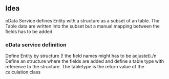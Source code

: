## Idea
oData Service defines Entity with a structure as a subset of an table. The Table data are written into the subset but a manual mapping between the fields has to be added.

### oData service definition
Define Entity by structure (! the field names might has to be adjustet)./n
Define an structure where the fields are added and define a table type with reference to the structure. The tabletype is the return value of the calculation class
